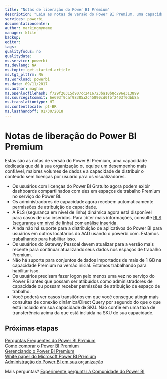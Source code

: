 ```yaml
---
title: "Notas de liberação do Power BI Premium"
description: "Leia as notas de versão do Power BI Premium, uma capacidade dedicada para sua organização ou equipe."
services: powerbi
documentationcenter: 
author: markingmyname
manager: kfile
backup: 
editor: 
tags: 
qualityfocus: no
qualitydate: 
ms.service: powerbi
ms.devlang: NA
ms.topic: get-started-article
ms.tgt_pltfrm: NA
ms.workload: powerbi
ms.date: 09/11/2017
ms.author: maghan
ms.openlocfilehash: f729f20315d907cc2416723ba10b8c296e313899
ms.sourcegitcommit: 6e693f9caf98385a2c45890cd0fbf2403f0dbb8a
ms.translationtype: HT
ms.contentlocale: pt-BR
ms.lasthandoff: 01/30/2018
---
```

# <a name="power-bi-premium-release-notes"></a>Notas de liberação do Power BI Premium
Estas são as notas de versão do Power BI Premium, uma capacidade dedicada que dá à sua organização ou equipe um desempenho mais confiável, maiores volumes de dados e a capacidade de distribuir o conteúdo sem licenças por usuário para os visualizadores.

* Os usuários com licenças do Power BI Gratuito agora podem exibir dashboards compartilhados com eles em espaços de trabalho Premium no serviço do Power BI.
* Os administradores de capacidade agora recebem automaticamente permissões de atribuição de capacidade.
* A RLS (segurança em nível de linha) dinâmica agora está disponível para casos de uso inseridos. Para obter mais informações, consulte [RLS (segurança em nível de linha) com análise inserida](developer/embedded-row-level-security.md).
* Ainda não há suporte para a distribuição de aplicativos do Power BI para usuários em outros locatários do AAD usando o powerbi.com. Estamos trabalhando para habilitar isso.
* Os usuários do Gateway Pessoal devem atualizar para a versão mais recente para continuar atualizando seus dados nos espaços de trabalho Premium.
* Não há suporte para conjuntos de dados importados de mais de 1 GB na capacidade Premium na versão inicial. Estamos trabalhando para habilitar isso.
* Os usuários precisam fazer logon pelo menos uma vez no serviço do Power BI antes que possam ser atribuídos como administradores de capacidade ou possam receber permissões de atribuição de espaço de trabalho.
* Você poderá ver casos transitórios em que você consegue atingir mais consultas de conexão dinâmica/Direct Query por segundo do que o que está incluído em sua capacidade de SKU. Não confie em uma taxa de transferência acima da que está incluída na SKU de sua capacidade.

## <a name="next-steps"></a>Próximas etapas
[Perguntas Frequentes do Power BI Premium](service-premium-faq.md)  
[Como comprar o Power BI Premium](service-admin-premium-purchase.md)  
[Gerenciando o Power BI Premium](service-admin-premium-manage.md)  
[White paper do Microsoft Power BI Premium](https://aka.ms/pbipremiumwhitepaper)  
[Administração do Power BI em sua organização](service-admin-administering-power-bi-in-your-organization.md)  

Mais perguntas? [Experimente perguntar à Comunidade do Power BI](https://community.powerbi.com/)

